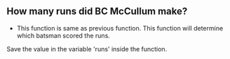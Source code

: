 ## How many runs did BC McCullum make?

* This function is same as previous function. This function will determine which batsman scored the runs.

Save the value in the variable 'runs' inside the function.
